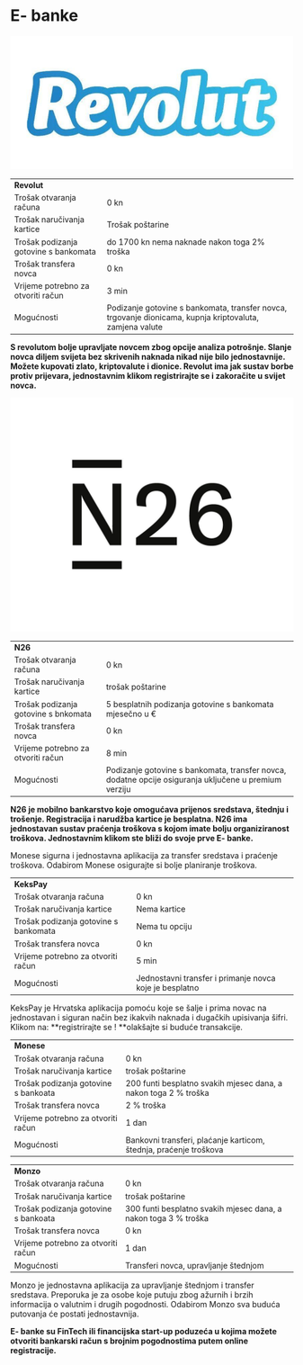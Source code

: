 # E- banke
 ![](/images/revolut.jpg)
<table>
  <tr>
   <td colspan="2" ><strong>Revolut</strong>
   </td>
  </tr>
  <tr>
   <td>Trošak otvaranja računa
   </td>
   <td>0 kn
   </td>
  </tr>
  <tr>
   <td>Trošak naručivanja kartice
   </td>
   <td>Trošak poštarine 
   </td>
  </tr>
  <tr>
   <td>Trošak podizanja gotovine s bankomata
   </td>
   <td>do 1700 kn nema naknade nakon toga 2% troška 
   </td>
  </tr>
  <tr>
   <td>Trošak transfera novca
   </td>
   <td>0 kn
   </td>
  </tr>
  <tr>
   <td>Vrijeme potrebno za otvoriti račun 
   </td>
   <td>3 min
   </td>
  </tr>
  <tr>
   <td>Mogućnosti
   </td>
   <td> Podizanje gotovine s bankomata, transfer novca, trgovanje dionicama, kupnja kriptovaluta, zamjena valute 
   </td>
  </tr>
</table>


**S revolutom bolje upravljate novcem zbog opcije analiza potrošnje. Slanje novca diljem svijeta bez skrivenih naknada nikad nije bilo jednostavnije. Možete kupovati zlato, kriptovalute i dionice. Revolut ima jak sustav borbe protiv prijevara, jednostavnim klikom registrirajte se i zakoračite u svijet novca.**

 ![](/images/n26.jpg)
<table>
  <tr>
   <td colspan="2" ><strong>N26</strong>
   </td>
  </tr>
  <tr>
   <td>Trošak otvaranja računa
   </td>
   <td>0 kn
   </td>
  </tr>
  <tr>
   <td>Trošak naručivanja kartice
   </td>
   <td>trošak poštarine 
   </td>
  </tr>
  <tr>
   <td>Trošak podizanja gotovine s bnkomata
   </td>
   <td>5 besplatnih podizanja gotovine s bankomata mjesečno u €
   </td>
  </tr>
  <tr>
   <td>Trošak transfera novca
   </td>
   <td>0 kn
   </td>
  </tr>
  <tr>
   <td>Vrijeme potrebno za otvoriti račun 
   </td>
   <td>8 min
   </td>
  </tr>
  <tr>
   <td>Mogućnosti
   </td>
   <td>Podizanje gotovine s bankomata, transfer novca, dodatne opcije osiguranja uključene u premium verziju
   </td>
  </tr>
</table>


**N26 je mobilno bankarstvo koje omogućava prijenos sredstava, štednju i trošenje. Registracija i narudžba kartice je besplatna. N26 ima jednostavan sustav praćenja troškova s kojom  imate bolju organiziranost troškova. Jednostavnim klikom ste bliži do svoje prve E- banke.**

Monese sigurna i jednostavna aplikacija za transfer sredstava i praćenje troškova. Odabirom Monese osigurajte si bolje planiranje troškova.


<table>
  <tr>
   <td colspan="2" ><strong>KeksPay</strong>
   </td>
  </tr>
  <tr>
   <td>Trošak otvaranja računa
   </td>
   <td>0 kn
   </td>
  </tr>
  <tr>
   <td>Trošak naručivanja kartice
   </td>
   <td>Nema kartice
   </td>
  </tr>
  <tr>
   <td>Trošak podizanja gotovine s bankomata
   </td>
   <td>Nema tu opciju
   </td>
  </tr>
  <tr>
   <td>Trošak transfera novca
   </td>
   <td>0 kn
   </td>
  </tr>
  <tr>
   <td>Vrijeme potrebno za otvoriti račun 
   </td>
   <td>5 min
   </td>
  </tr>
  <tr>
   <td>Mogućnosti
   </td>
   <td>Jednostavni transfer i primanje novca koje je besplatno
   </td>
  </tr>
</table>


KeksPay je Hrvatska aplikacija pomoću koje se šalje i prima novac na jednostavan i siguran način bez ikakvih naknada i dugačkih upisivanja šifri. Klikom na: **registrirajte se ! **olakšajte si  buduće transakcije.


<table>
  <tr>
   <td colspan="2" ><strong>Monese</strong>
   </td>
  </tr>
  <tr>
   <td>Trošak otvaranja računa
   </td>
   <td>0 kn
   </td>
  </tr>
  <tr>
   <td>Trošak naručivanja kartice
   </td>
   <td>trošak poštarine
   </td>
  </tr>
  <tr>
   <td>Trošak podizanja gotovine s bankoata
   </td>
   <td>200 funti besplatno svakih mjesec dana, a nakon toga 2 % troška
   </td>
  </tr>
  <tr>
   <td>Trošak transfera novca
   </td>
   <td>2 % troška 
   </td>
  </tr>
  <tr>
   <td>Vrijeme potrebno za otvoriti račun 
   </td>
   <td>1 dan
   </td>
  </tr>
  <tr>
   <td>Mogućnosti
   </td>
   <td>Bankovni transferi, plaćanje karticom, štednja, praćenje troškova
   </td>
  </tr>
</table>



<table>
  <tr>
   <td colspan="2" ><strong>Monzo</strong>
   </td>
  </tr>
  <tr>
   <td>Trošak otvaranja računa
   </td>
   <td>0 kn
   </td>
  </tr>
  <tr>
   <td>Trošak naručivanja kartice
   </td>
   <td>trošak poštarine
   </td>
  </tr>
  <tr>
   <td>Trošak podizanja gotovine s bankoata
   </td>
   <td>300 funti besplatno svakih mjesec dana, a nakon toga 3 % troška
   </td>
  </tr>
  <tr>
   <td>Trošak transfera novca
   </td>
   <td>0 kn
   </td>
  </tr>
  <tr>
   <td>Vrijeme potrebno za otvoriti račun 
   </td>
   <td>1 dan
   </td>
  </tr>
  <tr>
   <td>Mogućnosti
   </td>
   <td>Transferi novca, upravljanje štednjom
   </td>
  </tr>
</table>


Monzo je jednostavna aplikacija za upravljanje štednjom i transfer sredstava. Preporuka je za osobe koje putuju zbog ažurnih i brzih informacija o valutnim i drugih pogodnosti. Odabirom Monzo sva buduća putovanja će postati jednostavnija.

**E- banke su FinTech ili financijska start-up poduzeća u kojima možete otvoriti bankarski račun s brojnim pogodnostima putem online registracije.**
